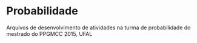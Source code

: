 # Probabilidade
Arquivos de desenvolvimento de atividades na turma de probabilidade do mestrado do PPGMCC 2015, UFAL
